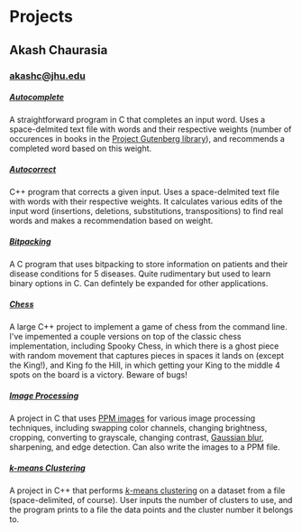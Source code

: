 # Projects

## Akash Chaurasia
### akashc@jhu.edu

##### [Autocomplete](https://github.com/akashc1/projects/tree/master/autocomplete)
A straightforward program in C that completes an input word. Uses a space-delmited text file with words and their respective weights (number of occurences in books in the [Project Gutenberg library](https://www.gutenberg.org/)), and recommends a completed word based on this weight. 

##### [Autocorrect](https://github.com/akashc1/projects/tree/master/autocorrect)
C++ program that corrects a given input. Uses a space-delmited text file with words with their respective weights. It calculates various edits of the input word (insertions, deletions, substitutions, transpositions) to find real words and makes a recommendation based on weight.

##### [Bitpacking](https://github.com/akashc1/projects/tree/master/bitpacking)
A C program that uses bitpacking to store information on patients and their disease conditions for 5 diseases. Quite rudimentary but used to learn binary options in C. Can defintely be expanded for other applications.

##### [Chess](https://github.com/akashc1/projects/tree/master/chess-cpp)
A large C++ project to implement a game of chess from the command line. I've impemented a couple versions on top of the classic chess implementation, including Spooky Chess, in which there is a ghost piece with random movement that captures pieces in spaces it lands on (except the King!), and King fo the Hill, in which getting your King to the middle 4 spots on the board is a victory. Beware of bugs!

##### [Image Processing](https://github.com/akashc1/projects/tree/master/image-processing)
A project in C that uses [PPM images](https://people.cs.clemson.edu/~yfeaste/cpsc101/CPSC101F15Yvon/Lectures/Oct1-ppm/PPM_Images.pdf) for various image processing techniques, including swapping color channels, changing brightness, cropping, converting to grayscale, changing contrast, [Gaussian blur](https://en.wikipedia.org/wiki/Gaussian_blur), sharpening, and edge detection. Can also write the images to a PPM file.

##### [*k*-means Clustering](https://github.com/akashc1/projects/tree/master/kmeans-clustering)
A project in C++ that performs [*k*-means clustering](https://en.wikipedia.org/wiki/K-means_clustering) on a dataset from a file (space-delimited, of course). User inputs the number of clusters to use, and the program prints to a file the data points and the cluster number it belongs to.

